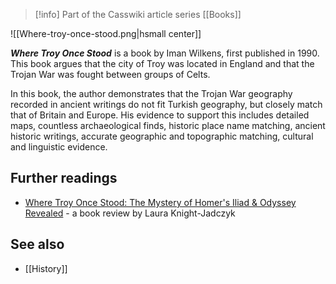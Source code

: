 > [!info] Part of the Casswiki article series [[Books]]

![[Where-troy-once-stood.png|hsmall center]]


_**Where Troy Once Stood**_ is a book by Iman Wilkens, first published in 1990. This book argues that the city of Troy was located in England and that the Trojan War was fought between groups of Celts.

In this book, the author demonstrates that the Trojan War geography recorded in ancient writings do not fit Turkish geography, but closely match that of Britain and Europe. His evidence to support this includes detailed maps, countless archaeological finds, historic place name matching, ancient historic writings, accurate geographic and topographic matching, cultural and linguistic evidence.

Further readings
----------------

*   [Where Troy Once Stood: The Mystery of Homer's Iliad & Odyssey Revealed](http://www.sott.net/article/142396-Where-Troy-Once-Stood-The-Mystery-of-Homers-Iliad-Odyssey-Revealed) - a book review by Laura Knight-Jadczyk

See also
--------

*   [[History]]